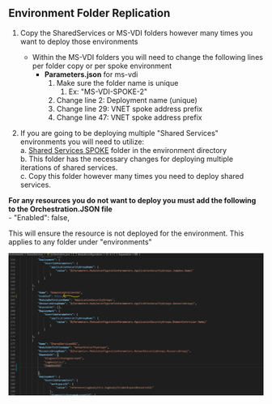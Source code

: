 ## Environment Folder Replication 
1. Copy the SharedServices or MS-VDI folders however many times you want to deploy those environments
    - Within the MS-VDI folders you will need to change the following lines per folder copy or per spoke environment
		- **Parameters.json** for ms-vdi
		    1. Make sure the folder name is unique 
                1. Ex: "MS-VDI-SPOKE-2"
			2. Change line 2: Deployment name (unique)
			3. Change line 29: VNET spoke address prefix
			4. Change line 47: VNET spoke address prefix
			
2. If you are going to be deploying multiple "Shared Services" environments you will need to utilize:  
	a. [Shared Services SPOKE](../../Environments/SharedServices-SPOKE) folder in the environment directory  
	b. This folder has the necessary changes for deploying multiple iterations of shared services.  
	c. Copy this folder however many times you need to deploy shared services.  

**For any resources you do not want to deploy you must add the following to the Orchestration.JSON file**  
	- "Enabled": false,

This will ensure the resource is not deployed for the environment. This applies to any folder under "environments"


![](/images/orchestration_enable.png)